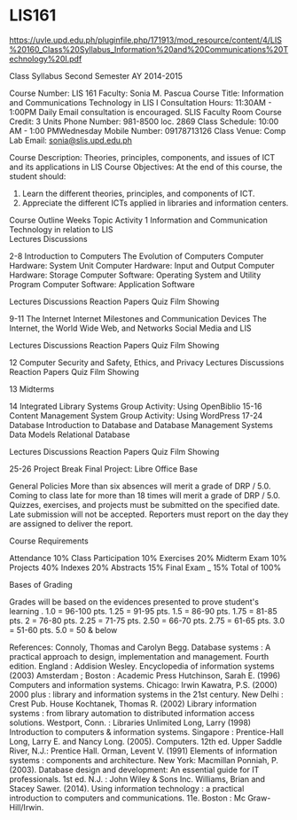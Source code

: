 # LIS161

https://uvle.upd.edu.ph/pluginfile.php/171913/mod_resource/content/4/LIS%20160_Class%20Syllabus_Information%20and%20Communications%20Technology%20I.pdf

Class Syllabus
Second Semester AY 2014-2015


 Course Number: LIS 161
Faculty: Sonia M. Pascua
Course Title: Information and Communications Technology in LIS I 
Consultation Hours: 11:30AM - 1:00PM Daily
Email consultation is encouraged.
SLIS Faculty Room
Course Credit: 3 Units
Phone Number: 981-8500 loc. 2869
Class Schedule: 10:00 AM - 1:00 PMWednesday 
Mobile Number: 09178713126
Class Venue: Comp Lab
Email: sonia@slis.upd.edu.ph

Course Description: Theories, principles, components, and issues of ICT and its applications in LIS
Course Objectives: At the end of this course, the student should:
1. Learn the different theories, principles, and components of ICT.
2. Appreciate the different ICTs applied in libraries and information centers.

Course Outline
Weeks
Topic
Activity
1
Information and Communication Technology in relation to LIS				
Lectures
Discussions

2-8
Introduction to Computers
The Evolution of Computers
Computer Hardware: System Unit
Computer Hardware: Input and Output
Computer Hardware: Storage
Computer Software: Operating System and Utility Program
Computer Software: Application Software

Lectures
Discussions
Reaction Papers
Quiz
Film Showing

9-11
The Internet
Internet Milestones and Communication Devices
The Internet, the World Wide Web, and Networks
Social Media and LIS

Lectures
Discussions
Reaction Papers
Quiz
Film Showing

12
Computer Security and Safety, Ethics, and Privacy
Lectures
Discussions
Reaction Papers
Quiz
Film Showing

13
Midterms


14
Integrated Library Systems
Group Activity: Using OpenBiblio
15-16
Content Management System
Group Activity: Using WordPress
17-24
Database
Introduction to Database and Database Management Systems
Data Models
Relational Database

Lectures
Discussions
Reaction Papers
Quiz
Film Showing	

25-26
Project Break
Final Project: Libre Office Base

General Policies
More than six absences will merit a grade of DRP / 5.0.
Coming to class late for more than 18 times will merit a grade of DRP / 5.0.
Quizzes, exercises, and projects must be submitted on the specified date.
Late submission will not be accepted.
Reporters must report on the day they are assigned to deliver the report.
 
Course Requirements
 
Attendance                        10%
Class Participation            10%
Exercises                           20%
Midterm Exam                  10%
Projects                              40%
   Indexes    20%
   Abstracts 15%
Final Exam _          	15%
Total of			 100%
 
Bases of Grading
 
Grades will be based on the evidences presented to prove student's learning .
1.0 = 96-100 pts.     1.25 = 91-95 pts.     1.5 = 86-90 pts.     1.75 = 81-85 pts.   2 = 76-80 pts.     2.25 = 71-75 pts.            2.50 = 66-70 pts.     2.75 = 61-65 pts.     3.0 = 51-60 pts.     5.0 = 50 & below



References:
Connoly, Thomas and Carolyn Begg. Database systems : A practical approach to design, implementation and management. Fourth edition. England : Addision Wesley.
Encyclopedia of information systems (2003) Amsterdam ; Boston : Academic Press
Hutchinson, Sarah E. (1996) Computers and information systems. Chicago: Irwin
Kawatra, P.S. (2000) 2000 plus : library and information systems in the 21st century. New Delhi : Crest Pub. House
Kochtanek, Thomas R. (2002) Library information systems : from library automation to distributed information access solutions. Westport, Conn. : Libraries Unlimited
Long, Larry (1998) Introduction to computers & information systems. Singapore : Prentice-Hall
Long, Larry E. and Nancy Long. (2005). Computers. 12th ed. Upper Saddle River, N.J.: Prentice Hall.
Orman, Levent V. (1991) Elements of information systems : components and architecture. New York: Macmillan
Ponniah, P. (2003). Database design and development: An essential guide for IT professionals. 1st ed. N.J. : John Wiley & Sons Inc.
Williams, Brian and Stacey Sawer. (2014). Using information technology : a practical introduction to computers and communications. 11e. Boston : Mc Graw-Hill/Irwin.

